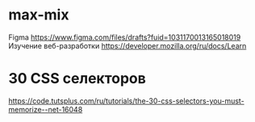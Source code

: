 # max-mix
Figma
	https://www.figma.com/files/drafts?fuid=1031170013165018019
	Изучение веб-разработки https://developer.mozilla.org/ru/docs/Learn
# 30 CSS селекторов
https://code.tutsplus.com/ru/tutorials/the-30-css-selectors-you-must-memorize--net-16048
